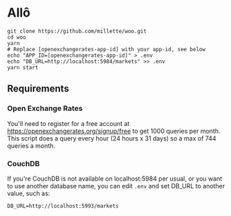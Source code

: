 # Allô

```
git clone https://github.com/millette/woo.git
cd woo
yarn
# Replace [openexchangerates-app-id] with your app-id, see below
echo "APP_ID=[openexchangerates-app-id]" > .env
echo "DB_URL=http://localhost:5984/markets" >> .env
yarn start
```

## Requirements

### Open Exchange Rates
You'll need to register for a free account at
<https://openexchangerates.org/signup/free>
to get 1000 queries per month. This script does a query
every hour (24 hours x 31 days) so a max of 744 queries a month.

### CouchDB
If you're CouchDB is not available on localhost:5984 per usual, or
you want to use another database name, you can edit ```.env```
and set DB_URL to another value, such as:

```
DB_URL=http://localhost:5993/markets
```

